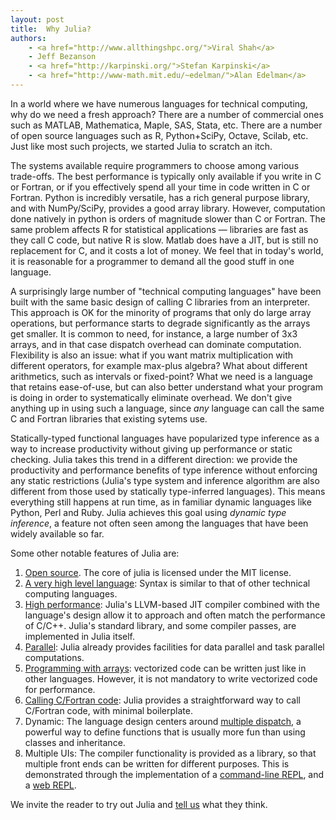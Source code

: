 ```yaml
---
layout: post
title:  Why Julia?
authors:
    - <a href="http://www.allthingshpc.org/">Viral Shah</a>
    - Jeff Bezanson
    - <a href="http://karpinski.org/">Stefan Karpinski</a>
    - <a href="http://www-math.mit.edu/~edelman/">Alan Edelman</a>
---
```


In a world where we have numerous languages for technical computing,
why do we need a fresh approach? There are a number of commercial ones
such as MATLAB, Mathematica, Maple, SAS, Stata, etc. There are a
number of open source languages such as R, Python+SciPy, Octave,
Scilab, etc. Just like most such projects, we started Julia to
scratch an itch.

The systems available require programmers to choose among various
trade-offs. The best performance is typically only available if you
write in C or Fortran, or if you effectively spend all
your time in code written in C or Fortran. Python is incredibly
versatile, has a rich general purpose library, and with NumPy/SciPy,
provides a good array library. However, computation done
natively in python is orders of
magnitude slower than C or Fortran. The same problem affects R for
statistical applications — libraries are fast as they call C code, but
native R is slow. Matlab does have a JIT, but is still no replacement
for C, and it costs a lot of money. We feel that in today's world, it
is reasonable for a programmer to demand all the good stuff in one
language.

A surprisingly large number of "technical computing languages" have been
built with the same basic design of calling C libraries from an interpreter.
This approach is OK for the minority of programs that only do large array
operations, but performance starts to degrade significantly as the arrays
get smaller. It is common to need, for instance, a large number of 3x3
arrays, and in that case dispatch overhead can dominate computation.
Flexibility is also an issue: what if you want matrix multiplication with
different operators, for example max-plus algebra? What about different
arithmetics, such as intervals or fixed-point? What we need is a language
that retains ease-of-use, but can also better understand what your program
is doing in order to systematically eliminate overhead. We don't
give anything up in using such a language, since *any* language can
call the same C and Fortran libraries that existing sytems use.

Statically-typed functional languages have popularized type inference as
a way to increase productivity without giving up performance or static
checking. Julia takes this trend in a different direction: we provide the
productivity and performance benefits of type inference without enforcing
any static restrictions (Julia's type system and inference algorithm are
also different from those used by statically type-inferred languages).
This means everything still happens at run time, as in familiar dynamic
languages like Python, Perl and Ruby. Julia achieves this goal using
*dynamic type inference*, a feature not often seen among the languages
that have been widely available so far.

Some other notable features of Julia are:

1. <a
href="https://github.com/JuliaLang/julia/blob/master/LICENSE.md">Open
source</a>. The core of julia is licensed under the MIT license.
2. <a href="https://github.com/JuliaLang/julia/wiki/Getting-Started">A
very high level language</a>: Syntax is similar to that of other
technical computing languages.
3. <a href="http://www.julialang.org/">High performance</a>: Julia's
LLVM-based JIT compiler combined with the language's design allow it
to approach and often match the performance of C/C++. Julia's
standard library, and some compiler passes, are implemented in Julia
itself.
4. <a
href="https://github.com/JuliaLang/julia/wiki/Parallel-Computing">Parallel</a>:
Julia already provides facilities for data parallel
and task parallel computations.
5. <a
href="https://github.com/JuliaLang/julia/wiki/Arrays">Programming with
arrays</a>: vectorized code can be written just like in other
languages. However, it is not mandatory to write vectorized code for
performance.
6. <a
href="https://github.com/JuliaLang/julia/wiki/Calling-C-and-Fortran-Code">Calling
C/Fortran code</a>: Julia provides a straightforward way to
call C/Fortran code, with minimal boilerplate.
7. Dynamic: The language design centers around <a
href="https://github.com/JuliaLang/julia/wiki/Methods">multiple
dispatch</a>, a powerful way to define functions that is usually more fun
than using classes and inheritance.
8. Multiple UIs: The compiler functionality is provided as a library,
so that multiple front ends can be written for different
purposes. This is demonstrated through the implementation of a <a
href="https://github.com/JuliaLang/julia/wiki/Getting-Started#wiki-Installation-and-Running">command-line REPL</a>, and a
<a href="http://julialang.org/images/web_repl.png">web REPL</a>.

We invite the reader to try out Julia and <a
href="http://groups.google.com/group/julia-dev/">tell us</a> what they
think.
